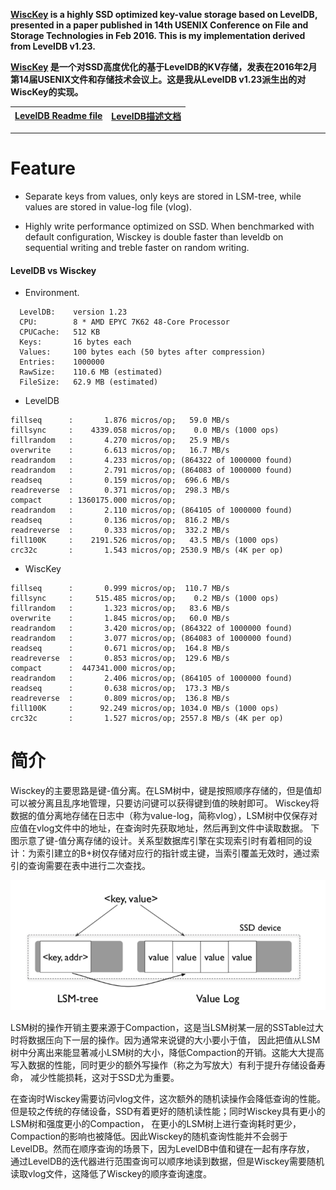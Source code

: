 **[WiscKey](https://www.usenix.org/conference/fast16/technical-sessions/presentation/lu) is a highly SSD optimized
key-value storage based on LevelDB, presented in a paper published in 14th USENIX Conference on File and Storage
Technologies in Feb 2016. This is my implementation derived from LevelDB v1.23.**

**[WiscKey](https://www.usenix.org/conference/fast16/technical-sessions/presentation/lu)
是一个对SSD高度优化的基于LevelDB的KV存储，发表在2016年2月第14届USENIX文件和存储技术会议上。这是我从LevelDB v1.23派生出的对WiscKey的实现。**

| [LevelDB Readme file](./LevelDB_README.md)| [LevelDB描述文档](./LevelDB_README.md)|
| :----| ----:|

---

# Feature

* Separate keys from values, only keys are stored in LSM-tree, while values are stored in value-log file (vlog).

* Highly write performance optimized on SSD. When benchmarked with default configuration, Wisckey is double faster than
  leveldb on sequential writing and treble faster on random writing.

#### LevelDB vs Wisckey

* Environment.

```
  LevelDB:    version 1.23
  CPU:        8 * AMD EPYC 7K62 48-Core Processor
  CPUCache:   512 KB
  Keys:       16 bytes each
  Values:     100 bytes each (50 bytes after compression)
  Entries:    1000000
  RawSize:    110.6 MB (estimated)
  FileSize:   62.9 MB (estimated)
```

* LevelDB

```
fillseq      :       1.876 micros/op;   59.0 MB/s
fillsync     :    4339.058 micros/op;    0.0 MB/s (1000 ops)
fillrandom   :       4.270 micros/op;   25.9 MB/s
overwrite    :       6.613 micros/op;   16.7 MB/s
readrandom   :       4.233 micros/op; (864322 of 1000000 found)
readrandom   :       2.791 micros/op; (864083 of 1000000 found)
readseq      :       0.159 micros/op;  696.6 MB/s
readreverse  :       0.371 micros/op;  298.3 MB/s
compact      : 1360175.000 micros/op;
readrandom   :       2.110 micros/op; (864105 of 1000000 found)
readseq      :       0.136 micros/op;  816.2 MB/s
readreverse  :       0.333 micros/op;  332.2 MB/s
fill100K     :    2191.526 micros/op;   43.5 MB/s (1000 ops)
crc32c       :       1.543 micros/op; 2530.9 MB/s (4K per op)
```

* WiscKey

```
fillseq      :       0.999 micros/op;  110.7 MB/s
fillsync     :     515.485 micros/op;    0.2 MB/s (1000 ops)
fillrandom   :       1.323 micros/op;   83.6 MB/s
overwrite    :       1.845 micros/op;   60.0 MB/s
readrandom   :       3.420 micros/op; (864322 of 1000000 found)
readrandom   :       3.077 micros/op; (864083 of 1000000 found)
readseq      :       0.671 micros/op;  164.8 MB/s
readreverse  :       0.853 micros/op;  129.6 MB/s
compact      :  447341.000 micros/op;
readrandom   :       2.406 micros/op; (864105 of 1000000 found)
readseq      :       0.638 micros/op;  173.3 MB/s
readreverse  :       0.809 micros/op;  136.8 MB/s
fill100K     :      92.249 micros/op; 1034.0 MB/s (1000 ops)
crc32c       :       1.527 micros/op; 2557.8 MB/s (4K per op)
```

# 简介

Wisckey的主要思路是键-值分离。在LSM树中，键是按照顺序存储的，但是值却可以被分离且乱序地管理，只要访问键可以获得键到值的映射即可。
Wisckey将数据的值分离地存储在日志中（称为value-log，简称vlog），LSM树中仅保存对应值在vlog文件中的地址，在查询时先获取地址，然后再到文件中读取数据。
下图示意了键-值分离存储的设计。关系型数据库引擎在实现索引时有着相同的设计：为索引建立的B+树仅存储对应行的指针或主键，当索引覆盖无效时，通过索引的查询需要在表中进行二次查找。

![键-值分离的设计](./pics/wisckey_figure_1.png)

LSM树的操作开销主要来源于Compaction，这是当LSM树某一层的SSTable过大时将数据压向下一层的操作。因为通常来说键的大小要小于值，
因此把值从LSM树中分离出来能显著减小LSM树的大小，降低Compaction的开销。这能大大提高写入数据的性能，同时更少的额外写操作（称之为写放大）有利于提升存储设备寿命，
减少性能损耗，这对于SSD尤为重要。

在查询时Wisckey需要访问vlog文件，这次额外的随机读操作会降低查询的性能。但是较之传统的存储设备，SSD有着更好的随机读性能；同时Wisckey具有更小的LSM树和强度更小的Compaction，
在更小的LSM树上进行查询耗时更少，Compaction的影响也被降低。因此Wisckey的随机查询性能并不会弱于LevelDB。然而在顺序查询的场景下，因为LevelDB中值和键在一起有序存放，
通过LevelDB的迭代器进行范围查询可以顺序地读到数据，但是Wisckey需要随机读取vlog文件，这降低了Wisckey的顺序查询速度。
